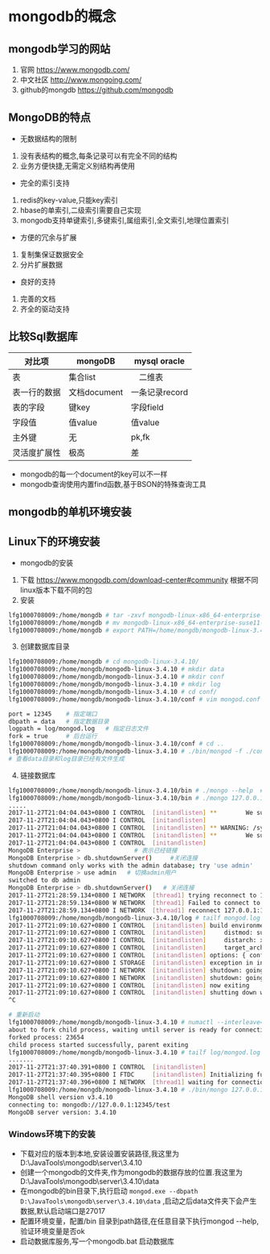 
# mongodb的概念

## mongodb学习的网站

1. 官网 https://www.mongodb.com/
2. 中文社区 http://www.mongoing.com/
3. github的mongdb https://github.com/mongodb

## MongoDB的特点
* 无数据结构的限制
1. 没有表结构的概念,每条记录可以有完全不同的结构
2. 业务方便快捷,无需定义别结构再使用
* 完全的索引支持
1. redis的key-value,只能key索引
2. hbase的单索引,二级索引需要自己实现
3. mongodb支持单键索引,多键索引,属组索引,全文索引,地理位置索引
* 方便的冗余与扩展
1. 复制集保证数据安全
2. 分片扩展数据
* 良好的支持
1. 完善的文档
2. 齐全的驱动支持

## 比较Sql数据库
|对比项 | mongoDB | mysql oracle|
|-----|-----|-----|
|表 | 集合list |　二维表
|表一行的数据 | 文档document |一条记录record
|表的字段 | 键key | 字段field
|字段值 | 值value | 值value
|主外键 | 无  | pk,fk
|灵活度扩展性 | 极高 | 差

* mongodb的每一个document的key可以不一样
* mongodb查询使用内置find函数,基于BSON的特殊查询工具

## mongodb的单机环境安装

## Linux下的环境安装
* mongodb的安装
1. 下载 https://www.mongodb.com/download-center#community 根据不同linux版本下载不同的包
2. 安装
```bash
lfg1000708009:/home/mongdb # tar -zxvf mongodb-linux-x86_64-enterprise-suse11-3.4.10.tgz 
lfg1000708009:/home/mongdb # mv mongodb-linux-x86_64-enterprise-suse11-3.4.10 mongodb-linux-3.4.10
lfg1000708009:/home/mongdb # export PATH=/home/mongdb/mongodb-linux-3.4.10/bin:$PATH
```
3. 创建数据库目录
```bash
lfg1000708009:/home/mongdb # cd mongodb-linux-3.4.10/
lfg1000708009:/home/mongdb/mongodb-linux-3.4.10 # mkdir data
lfg1000708009:/home/mongdb/mongodb-linux-3.4.10 # mkdir conf
lfg1000708009:/home/mongdb/mongodb-linux-3.4.10 # mkdir log
lfg1000708009:/home/mongdb/mongodb-linux-3.4.10 # cd conf/
lfg1000708009:/home/mongdb/mongodb-linux-3.4.10/conf # vim mongod.conf 

port = 12345    # 指定端口
dbpath = data   # 指定数据目录
logpath = log/mongod.log   # 指定日志文件
fork = true     # 后台运行
lfg1000708009:/home/mongdb/mongodb-linux-3.4.10/conf # cd ..
lfg1000708009:/home/mongdb/mongodb-linux-3.4.10 # ./bin/mongod -f ./conf/mongod.conf  # 指定文件启动
# 查看data目录和log目录已经有文件生成
```
4. 链接数据库
```bash
lfg1000708009:/home/mongdb/mongodb-linux-3.4.10/bin # ./mongo --help  # 查看命令的使用
lfg1000708009:/home/mongdb/mongodb-linux-3.4.10/bin # ./mongo 127.0.0.1:12345/test    #链接本地test仓库
.....
2017-11-27T21:04:04.043+0800 I CONTROL  [initandlisten] **        We suggest setting it to 'never'
2017-11-27T21:04:04.043+0800 I CONTROL  [initandlisten] 
2017-11-27T21:04:04.043+0800 I CONTROL  [initandlisten] ** WARNING: /sys/kernel/mm/transparent_hugepage/defrag is 'always'.
2017-11-27T21:04:04.043+0800 I CONTROL  [initandlisten] **        We suggest setting it to 'never'
2017-11-27T21:04:04.043+0800 I CONTROL  [initandlisten] 
MongoDB Enterprise >               # 表示已经链接
MongoDB Enterprise > db.shutdownServer()     #关闭连接
shutdown command only works with the admin database; try 'use admin'   #只有admin
MongoDB Enterprise > use admin   # 切换admin用户
switched to db admin
MongoDB Enterprise > db.shutdownServer()   # 关闭连接
2017-11-27T21:28:59.134+0800 I NETWORK  [thread1] trying reconnect to 127.0.0.1:12345 (127.0.0.1) failed
2017-11-27T21:28:59.134+0800 W NETWORK  [thread1] Failed to connect to 127.0.0.1:12345, in(checking socket for error after poll), reason: Connection refused
2017-11-27T21:28:59.134+0800 I NETWORK  [thread1] reconnect 127.0.0.1:12345 (127.0.0.1) failed failed 
lfg1000708009:/home/mongdb/mongodb-linux-3.4.10/log # tailf mongod.log   #查看日志 
2017-11-27T21:09:10.627+0800 I CONTROL  [initandlisten] build environment:
2017-11-27T21:09:10.627+0800 I CONTROL  [initandlisten]     distmod: suse11
2017-11-27T21:09:10.627+0800 I CONTROL  [initandlisten]     distarch: x86_64
2017-11-27T21:09:10.627+0800 I CONTROL  [initandlisten]     target_arch: x86_64
2017-11-27T21:09:10.627+0800 I CONTROL  [initandlisten] options: { config: "./conf/mongod.conf", net: { port: 12345 }, processManagement: { fork: true }, storage: { dbPath: "data" }, systemLog: { destination: "file", path: "log/mongod.log" } }
2017-11-27T21:09:10.627+0800 I STORAGE  [initandlisten] exception in initAndListen: 98 Unable to lock file: /home/mongdb/mongodb-linux-3.4.10/data/mongod.lock Resource temporarily unavailable. Is a mongod instance already running?, terminating
2017-11-27T21:09:10.627+0800 I NETWORK  [initandlisten] shutdown: going to close listening sockets...
2017-11-27T21:09:10.627+0800 I NETWORK  [initandlisten] shutdown: going to flush diaglog...
2017-11-27T21:09:10.627+0800 I CONTROL  [initandlisten] now exiting
2017-11-27T21:09:10.627+0800 I CONTROL  [initandlisten] shutting down with code:100
^C

# 重新启动
lfg1000708009:/home/mongdb/mongodb-linux-3.4.10 # numactl --interleave=all bin/mongod -f conf/mongod.conf 
about to fork child process, waiting until server is ready for connections.
forked process: 23654
child process started successfully, parent exiting
lfg1000708009:/home/mongdb/mongodb-linux-3.4.10 # tailf log/mongod.log   # 查看日志
.......
2017-11-27T21:37:40.391+0800 I CONTROL  [initandlisten] 
2017-11-27T21:37:40.395+0800 I FTDC     [initandlisten] Initializing full-time diagnostic data capture with directory '/home/mongdb/mongodb-linux-3.4.10/data/diagnostic.data'
2017-11-27T21:37:40.396+0800 I NETWORK  [thread1] waiting for connections on port 12345
lfg1000708009:/home/mongdb/mongodb-linux-3.4.10 # ./bin/mongo 127.0.0.1:12345/test
MongoDB shell version v3.4.10
connecting to: mongodb://127.0.0.1:12345/test
MongoDB server version: 3.4.10
```
### Windows环境下的安装

* 下载对应的版本到本地,安装设置安装路径,我这里为D:\JavaTools\mongodb\server\3.4.10
* 创建一个mongodb的文件夹,作为mongodb的数据存放的位置.我这里为D:\JavaTools\mongodb\server\3.4.10\data
* 在mongodb的bin目录下,执行启动 `mongod.exe --dbpath D:\JavaTools\mongodb\server\3.4.10\data` ,启动之后data文件夹下会产生数据,默认启动端口是27017
* 配置环境变量，配置/bin 目录到path路径,在任意目录下执行mongod --help,验证环境变量是否ok
* 启动数据库服务,写一个mongodb.bat 启动数据库






